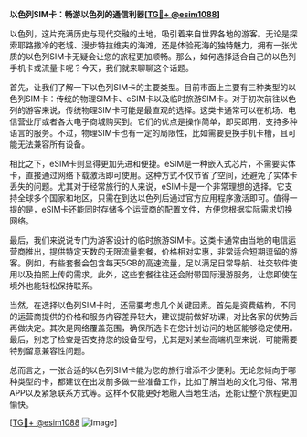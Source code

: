 **以色列SIM卡：畅游以色列的通信利器[[TG💪+ @esim1088](https://t.me/s/esim1088)]**

以色列，这片充满历史与现代交融的土地，吸引着来自世界各地的游客。无论是探索耶路撒冷的老城、漫步特拉维夫的海滩，还是体验死海的独特魅力，拥有一张优质的以色列SIM卡无疑会让您的旅程更加顺畅。那么，如何选择适合自己的以色列手机卡或流量卡呢？今天，我们就来聊聊这个话题。

首先，让我们了解一下以色列SIM卡的主要类型。目前市面上主要有三种类型的以色列SIM卡：传统的物理SIM卡、eSIM卡以及临时旅游SIM卡。对于初次前往以色列的游客来说，传统物理SIM卡可能是最直观的选择。这类卡通常可以在机场、电信营业厅或者各大电子商城购买到。它们的优点是操作简单，即买即用，支持多种语言的服务。不过，物理SIM卡也有一定的局限性，比如需要更换手机卡槽，且可能无法兼容所有设备。

相比之下，eSIM卡则显得更加先进和便捷。eSIM是一种嵌入式芯片，不需要实体卡，直接通过网络下载激活即可使用。这种方式不仅节省了空间，还避免了实体卡丢失的问题。尤其对于经常旅行的人来说，eSIM卡是一个非常理想的选择。它支持全球多个国家和地区，只需在到达以色列后通过官方应用程序激活即可。值得一提的是，eSIM卡还能同时存储多个运营商的配置文件，方便您根据实际需求切换网络。

最后，我们来说说专门为游客设计的临时旅游SIM卡。这类卡通常由当地的电信运营商推出，提供特定天数的无限流量套餐，价格相对实惠，非常适合短期逗留的游客。例如，有些套餐会包含每天5GB的高速流量，足以满足日常导航、社交软件使用以及拍照上传的需求。此外，这些套餐往往还会附带国际漫游服务，让您即使在境外也能轻松保持联系。

当然，在选择以色列SIM卡时，还需要考虑几个关键因素。首先是资费结构，不同的运营商提供的价格和服务内容差异较大，建议提前做好功课，对比各家的优势后再做决定。其次是网络覆盖范围，确保所选卡在您计划访问的地区能够稳定使用。最后，别忘了检查是否支持您的设备型号，尤其是对某些高端机型来说，可能需要特别留意兼容性问题。

总而言之，一张合适的以色列SIM卡能为您的旅行增添不少便利。无论您倾向于哪种类型的卡，都建议在出发前多做一些准备工作，比如了解当地的文化习俗、常用APP以及紧急联系方式等。这样不仅能更好地融入当地生活，还能让整个旅程更加愉快。

[[TG💪+ @esim1088](https://t.me/s/esim1088) ![Image](https://i.postimg.cc/4NQfJmqS/Snipaste-2025-05-13-00-14-12.png)]